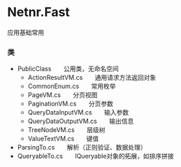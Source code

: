 # Netnr.Fast
应用基础常用

### 类
- PublicClass　　公用类，无命名空间
    - ActionResultVM.cs　　通用请求方法返回对象
    - CommonEnum.cs　　常用枚举
    - PageVM.cs　　分页视图
    - PaginationVM.cs　　分页参数
    - QueryDataInputVM.cs　　输入参数
    - QueryDataOutputVM.cs　　输出信息
    - TreeNodeVM.cs　　层级树
    - ValueTextVM.cs　　键值
- ParsingTo.cs　　解析（正则验证、数据处理）
- QueryableTo.cs　　IQueryable对象的拓展，如排序拼接
